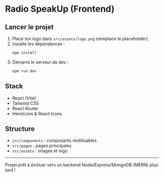 # Radio SpeakUp (Frontend)

## Lancer le projet

1. Place ton logo dans `src/assets/logo.png` (remplace le placeholder).
2. Installe les dépendances :
   ```bash
   npm install
   ```
3. Démarre le serveur de dev :
   ```bash
   npm run dev
   ```

## Stack
- React (Vite)
- Tailwind CSS
- React Router
- HeroIcons & React Icons

## Structure
- `src/components` : composants réutilisables
- `src/pages` : pages principales
- `src/assets` : images et logo

---

Projet prêt à évoluer vers un backend Node/Express/MongoDB (MERN) plus tard ! 